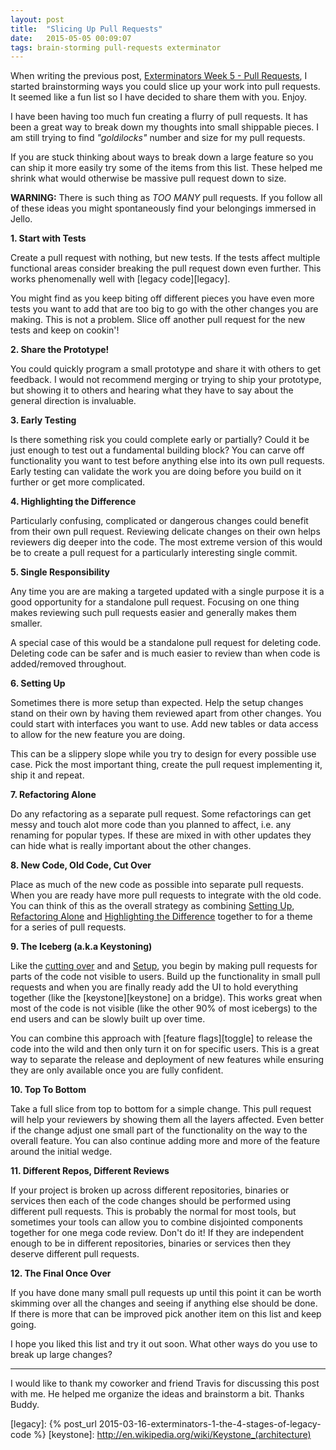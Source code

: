 ```yaml
---
layout: post
title:  "Slicing Up Pull Requests"
date:   2015-05-05 00:09:07
tags: brain-storming pull-requests exterminator
---
```


When writing the previous post,
[Exterminators Week 5 - Pull Requests](/posts/exterminator-5-pull-request-explosion/), I started brainstorming ways
you could slice up your work into pull requests. It seemed like a fun list so I
have decided to share them with you. Enjoy.

I have been having too much fun creating a flurry of pull requests. It has been
a great way to break down my thoughts into small shippable pieces. I am still
trying to find <em title="just right">"goldilocks"</em> number and size for
my pull requests.

If you are stuck thinking about ways to break down a large feature so you can
ship it more easily try some of the items from this list. These helped me
shrink what would otherwise be massive pull request down to size.

**WARNING:** There is such thing as *TOO MANY* pull requests. If you follow all
of these ideas you might spontaneously find your belongings immersed in Jello.


<strong><span id="slice-tests">1.</span> Start with Tests</strong>

Create a pull request with nothing, but new tests. If the tests affect multiple
functional areas consider breaking the pull request down even further. This
works phenomenally well with [legacy code][legacy].

You might find as you keep biting off different pieces you have even more tests
you want to add that are too big to go with the other changes you are making.
This is not a problem. Slice off another pull request for the new tests and
keep on cookin'!

<strong><span id="slice-prototype">2.</span> Share the Prototype!</strong>

You could quickly program a small prototype and share it with others to get
feedback. I would not recommend merging or trying to ship your prototype, but
showing it to others and hearing what they have to say about the general
direction is invaluable.

<strong><span id="slice-early-testing">3.</span> Early Testing</strong>

Is there something risk you could complete early or partially? Could it be just
enough to test out a fundamental building block? You can carve off
functionality you want to test before anything else into its own pull requests.
Early testing can validate the work you are doing before you build on it
further or get more complicated.

<strong><span id="slice-highlight">4.</span> Highlighting the Difference</strong>

Particularly confusing, complicated or dangerous changes could benefit from
their own pull request. Reviewing delicate changes on their own helps
reviewers dig deeper into the code. The most extreme version of this would be
to create a pull request for a particularly interesting single commit.

<strong><span id="slice-single-responsibility">5.</span> Single Responsibility</strong>

Any time you are are making a targeted updated with a single purpose it is a
good opportunity for a standalone pull request. Focusing on one thing makes
reviewing such pull requests easier and generally makes them smaller.

A special case of this would be a standalone pull request for deleting code.
Deleting code can be safer and is much easier to review than when code is
added/removed throughout.

<strong><span id="slice-setup">6.</span> Setting Up</strong>

Sometimes there is more setup than expected. Help the setup changes stand on
their own by having them reviewed apart from other changes. You could start
with interfaces you want to use. Add new tables or data access to allow for the
new feature you are doing.

This can be a slippery slope while you try to design for every possible use
case. Pick the most important thing, create the pull request implementing it,
ship it and repeat.

<strong><span id="slice-alone">7.</span> Refactoring Alone</strong>

Do any refactoring as a separate pull request. Some refactorings can get messy
and touch alot more code than you planned to affect, i.e. any renaming for
popular types. If these are mixed in with other updates they can hide what is
really important about the other changes.

<strong><span id="slice-new-old-cutover">8.</span> New Code, Old Code, Cut Over</strong>

Place as much of the new code as possible into separate pull requests. When you
are ready have more pull requests to integrate with the old code. You can think
of this as the overall strategy as combining [Setting Up](#slice-setup), [Refactoring Alone](#slice-alone)
and [Highlighting the Difference](#slice-highlight) together to for a theme for
a series of pull requests.

<strong><span id="slice-iceberg">9.</span> The Iceberg (a.k.a Keystoning)</strong>

Like the [cutting over](#slice-new-old-cutover) and  and [Setup](#slice-setup), you begin by making pull
requests for parts of the code not visible to users. Build up the functionality
in small pull requests and when you are finally ready add the UI to hold
everything together (like the [keystone][keystone] on a bridge). This works
great when most of the code is not visible (like the other 90% of most
icebergs) to the end users and can be slowly built up over time.

You can combine this approach with [feature flags][toggle] to release the code
into the wild and then only turn it on for specific users. This is a great way
to separate the release and deployment of new features while ensuring they are
only available once you are fully confident.

<strong><span id="slice-top-to-bottom">10.</span> Top To Bottom</strong>

Take a full slice from top to bottom for a simple change. This pull request
will help your reviewers by showing them all the layers affected. Even better
if the change adjust one small part of the functionality on the way to the
overall feature. You can also continue adding more and more of the feature
around the initial wedge.

<strong><span id="slice-different">11.</span> Different Repos, Different Reviews</strong>

If your project is broken up across different repositories, binaries or
services then each of the code changes should be performed using different pull
requests. This is probably the normal for most tools, but sometimes your tools
can allow you to combine disjointed components together for one mega code
review. Don't do it! If they are independent enough to be in different
repositories, binaries or services then they deserve different pull requests.

<strong><span id="slice-final">12.</span> The Final Once Over</strong>

If you have done many small pull requests up until this point it can be worth
skimming over all the changes and seeing if anything else should be done. If
there is more that can be improved pick another item on this list and keep
going.

I hope you liked this list and try it out soon. What other ways do you use to
break up large changes?

<hr />

I would like to thank my coworker and friend Travis for discussing this post
with me. He helped me organize the ideas and brainstorm a bit. Thanks Buddy.

[legacy]: {% post_url 2015-03-16-exterminators-1-the-4-stages-of-legacy-code %}
[keystone]: http://en.wikipedia.org/wiki/Keystone_(architecture)
